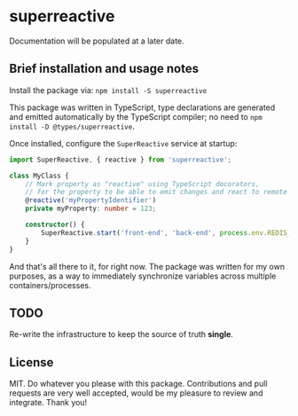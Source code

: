 # superreactive

Documentation will be populated at a later date.

## Brief installation and usage notes

Install the package via:
`npm install -S superreactive`

This package was written in TypeScript, type declarations are generated and emitted automatically by the TypeScript compiler; no need to `npm install -D @types/superreactive`.

Once installed, configure the `SuperReactive` service at startup:

```typescript
import SuperReactive, { reactive } from 'superreactive';

class MyClass {
    // Mark property as "reactive" using TypeScript decorators,
    // for the property to be able to emit changes and react to remote changes.
    @reactive('myPropertyIdentifier')
    private myProperty: number = 123;

    constructor() {
        SuperReactive.start('front-end', 'back-end', process.env.REDIS_URL);
    }
}
```

And that's all there to it, for right now. The package was written for my own purposes, as a way to immediately synchronize variables across multiple containers/processes.

## TODO

Re-write the infrastructure to keep the source of truth **single**.

## License

MIT. Do whatever you please with this package. Contributions and pull requests are very well accepted, would be my pleasure to review and integrate. Thank you!
